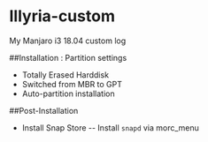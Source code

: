 # Illyria-custom
My Manjaro i3 18.04 custom log

##Installation : Partition settings
- Totally Erased Harddisk
- Switched from MBR to GPT
- Auto-partition installation

##Post-Installation
- Install Snap Store
-- Install `snapd` via morc_menu

